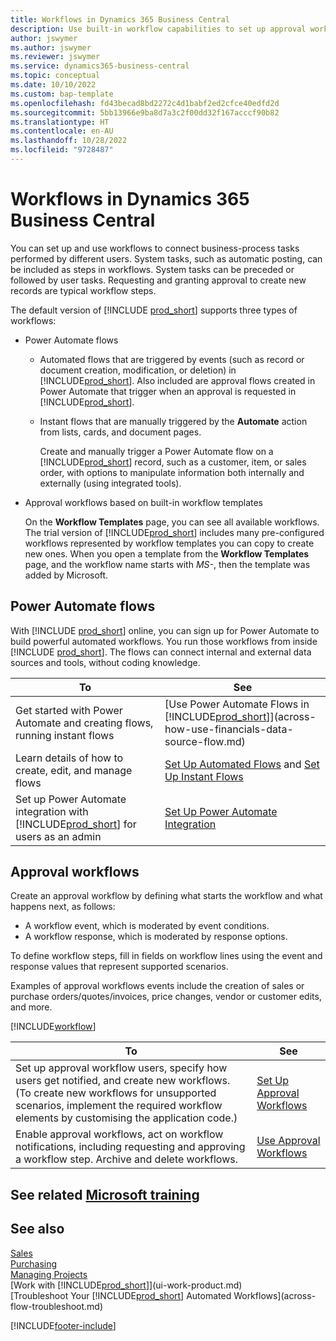 ```yaml
---
title: Workflows in Dynamics 365 Business Central
description: Use built-in workflow capabilities to set up approval workflows to supplement automated workflows based on Power Automate. You can set up steps to assign tasks to different people as part of different business-process tasks.
author: jswymer
ms.author: jswymer
ms.reviewer: jswymer
ms.service: dynamics365-business-central
ms.topic: conceptual
ms.date: 10/10/2022
ms.custom: bap-template
ms.openlocfilehash: fd43becad8bd2272c4d1babf2ed2cfce40edfd2d
ms.sourcegitcommit: 5bb13966e9ba8d7a3c2f00dd32f167acccf90b82
ms.translationtype: HT
ms.contentlocale: en-AU
ms.lasthandoff: 10/28/2022
ms.locfileid: "9728487"
---
```

# <a name="workflows-in-dynamics-365-business-central"></a>Workflows in Dynamics 365 Business Central

You can set up and use workflows to connect business-process tasks performed by different users. System tasks, such as automatic posting, can be included as steps in workflows. System tasks can be preceded or followed by user tasks. Requesting and granting approval to create new records are typical workflow steps.

The default version of [!INCLUDE [prod_short](includes/prod_short.md)] supports three types of workflows:
  
* Power Automate flows

  * Automated flows that are triggered by events (such as record or document creation, modification, or deletion) in [!INCLUDE[prod_short](includes/prod_short.md)]. Also included are approval flows created in Power Automate that trigger when an approval is requested in [!INCLUDE[prod_short](includes/prod_short.md)].
  * Instant flows that are manually triggered by the **Automate** action from lists, cards, and document pages.

    Create and manually trigger a Power Automate flow on a [!INCLUDE[prod_short](includes/prod_short.md)] record, such as a customer, item, or sales order, with options to manipulate information both internally and externally (using integrated tools).

* Approval workflows based on built-in workflow templates

  On the **Workflow Templates** page, you can see all available workflows. The trial version of [!INCLUDE[prod_short](includes/prod_short.md)] includes many pre-configured workflows represented by workflow templates you can copy to create new ones. When you open a template from the **Workflow Templates** page, and the workflow name starts with *MS-*, then the template was added by Microsoft.

## <a name="power-automate-flows"></a>Power Automate flows

With [!INCLUDE [prod_short](includes/prod_short.md)] online, you can sign up for Power Automate to build powerful automated workflows. You run those workflows from inside [!INCLUDE [prod_short](includes/prod_short.md)]. The flows can connect internal and external data sources and tools, without coding knowledge.

|**To** |**See**|
|-------|-------|
|Get started with Power Automate and creating flows, running  instant flows|[Use Power Automate Flows in [!INCLUDE[prod_short](includes/prod_short.md)]](across-how-use-financials-data-source-flow.md)|
|Learn details of how to create, edit, and manage flows|[Set Up Automated Flows](/dynamics365/business-central/dev-itpro/powerplatform/automate-workflows) and [Set Up Instant Flows](/dynamics365/business-central/dev-itpro/powerplatform/instant-flows)|
|Set up Power Automate integration with [!INCLUDE[prod_short](includes/prod_short.md)] for users as an admin|[Set Up Power Automate Integration](/dynamics365/business-central/dev-itpro/powerplatform/power-automate-setup)|

## <a name="approval-workflows"></a>Approval workflows

Create an approval workflow by defining what starts the workflow and what happens next, as follows:

* A workflow event, which is moderated by event conditions.
* A workflow response, which is moderated by response options.

To define workflow steps, fill in fields on workflow lines using the event and response values that represent supported scenarios.

Examples of approval workflows events include the creation of sales or purchase orders/quotes/invoices, price changes, vendor or customer edits, and more.

[!INCLUDE[workflow](includes/workflow.md)]

| **To** | **See** |
|--|--|
| Set up approval workflow users, specify how users get notified, and create new workflows. (To create new workflows for unsupported scenarios, implement the required workflow elements by customising the application code.) | [Set Up Approval Workflows](across-set-up-workflows.md) |
| Enable approval workflows, act on workflow notifications, including requesting and approving a workflow step. Archive and delete workflows. | [Use Approval Workflows](across-use-workflows.md) |

<!--
| Integrate company data with Power Automate workflows, using both internal and external sources and events to create and automate tasks or workflows. | [Use Power Automate Flows in [!INCLUDE[prod_short](includes/prod_short.md)]](across-how-use-financials-data-source-flow.md) |-->

## <a name="see-related-microsoft-training"></a>See related [Microsoft training](/training/modules/create-workflows/)

## <a name="see-also"></a>See also

[Sales](sales-manage-sales.md)  
[Purchasing](purchasing-manage-purchasing.md)  
[Managing Projects](projects-manage-projects.md)  
[Work with [!INCLUDE[prod_short](includes/prod_short.md)]](ui-work-product.md)  
[Troubleshoot Your [!INCLUDE[prod_short](includes/prod_short.md)] Automated Workflows](across-flow-troubleshoot.md)  


[!INCLUDE[footer-include](includes/footer-banner.md)]

